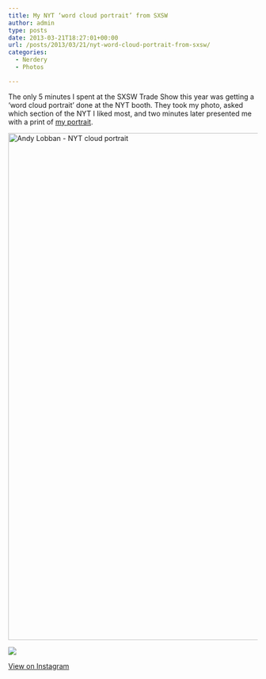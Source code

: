 ```yaml
---
title: My NYT ‘word cloud portrait’ from SXSW
author: admin
type: posts
date: 2013-03-21T18:27:01+00:00
url: /posts/2013/03/21/nyt-word-cloud-portrait-from-sxsw/
categories:
  - Nerdery
  - Photos

---
```

The only 5 minutes I spent at the SXSW Trade Show this year was getting a &#8216;word cloud portrait&#8217; done at the NYT booth. They took my photo, asked which section of the NYT I liked most, and two minutes later presented me with a print of [my portrait][1].

[<img class="alignnone size-large wp-image-1469217016" alt="Andy Lobban - NYT cloud portrait" src="https://lobban.org/wp-content/uploads/2013/03/cloud5934-662x1024.jpg" width="662" height="1024" srcset="https://lobban.org/wp-content/uploads/2013/03/cloud5934-662x1024.jpg 662w, https://lobban.org/wp-content/uploads/2013/03/cloud5934-194x300.jpg 194w" sizes="(max-width: 662px) 100vw, 662px" />][2]

![][3]

<p class="view-instagram">
  <a href="http://instagram.com/p/XIR8byKlt8/">View on Instagram</a>
</p>

 [1]: http://wordcloudportrait.com/andy+lobban/5934
 [2]: http://lobban.org/wp-content/uploads/2013/03/cloud5934.jpg
 [3]: http://lobban.org/wordpress//HLIC/583b27e9f58d5ad95c8aadf50fa42d2d.jpg